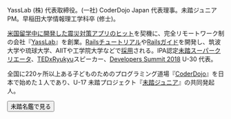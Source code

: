 YassLab (株) 代表取締役。(一社) CoderDojo Japan 代表理事。未踏ジュニア PM。早稲田大学情報理工学科卒 (修士)。

[米国留学中に開発した震災対策アプリのヒット](https://www.youtube.com/watch?v=GOAPzwM8ekc&t=772s)を契機に、完全リモートワーク制の会社『[YassLab](https://yasslab.jp/)』を創業。[Railsチュートリアル](https://railstutorial.jp)や[Railsガイド](https://railsguides.jp)を開発し、筑波大学や琉球大学、AIITや工学院大学などで[採用](/ja/#for-team)される。IPA認定[未踏スーパークリエータ](https://www.ipa.go.jp/jinzai/mitou/kinkyou/creator.html)、[TEDxRyukyu](http://www.tedxryukyu.com)スピーカー、[Developers Summit 2018](https://event.shoeisha.jp/devsumi/201802150001) U-30 代表。

全国に220ヶ所以上ある子どものためのプログラミング道場『[CoderDojo](https://coderdojo.jp/)』を日本で始めた１人であり、U-17 未踏プロジェクト『[未踏ジュニア](https://jr.mitou.org/)』の共同発起人。

<a href="https://bit.ly/yohei-yasukawa" target='_blank' rel='noopener'>
  <button class="btn btn-primary btn-block btn-padding external-link">未踏名鑑で見る</button>
</a>
